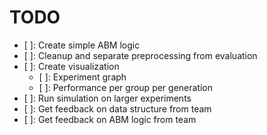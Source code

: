 # TODO

* [ ]: Create simple ABM logic
* [ ]: Cleanup and separate preprocessing from evaluation
* [ ]: Create visualization
    * [ ]: Experiment graph
    * [ ]: Performance per group per generation
* [ ]: Run simulation on larger experiments
* [ ]: Get feedback on data structure from team
* [ ]: Get feedback on ABM logic from team
